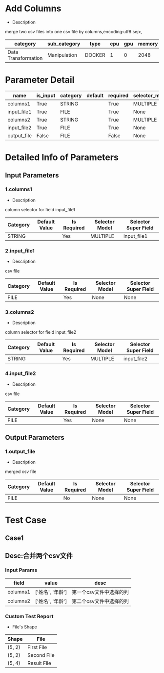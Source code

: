 # Add Columns
+ Description

merge two csv files into one csv file by columns,encoding:utf8 sep:,

| category | sub_category | type | cpu | gpu | memory | pipe_status |
| --- | --- | --- | --- | --- | --- | --- |
| Data Transformation | Manipulation | DOCKER | 1 | 0 | 2048 | deny |


# Parameter Detail

| name | is_input | category | default | required | selector_model |
| --- | --- | --- | --- | --- | --- |
| columns1 | True | STRING |  | True | MULTIPLE |
| input_file1 | True | FILE |  | True | None |
| columns2 | True | STRING |  | True | MULTIPLE |
| input_file2 | True | FILE |  | True | None |
| output_file | False | FILE |  | False | None |


# Detailed Info of Parameters
## Input Parameters
### 1.columns1
+ Description

column selector for field input_file1

| Category | Default Value | Is Required | Selector Model | Selector Super Field |
| --- | --- | --- | --- | --- |
| STRING |  | Yes | MULTIPLE | input_file1 |


### 2.input_file1
+ Description

csv file

| Category | Default Value | Is Required | Selector Model | Selector Super Field |
| --- | --- | --- | --- | --- |
| FILE |  | Yes | None | None |


### 3.columns2
+ Description

column selector for field input_file2

| Category | Default Value | Is Required | Selector Model | Selector Super Field |
| --- | --- | --- | --- | --- |
| STRING |  | Yes | MULTIPLE | input_file2 |


### 4.input_file2
+ Description

csv file

| Category | Default Value | Is Required | Selector Model | Selector Super Field |
| --- | --- | --- | --- | --- |
| FILE |  | Yes | None | None |


## Output Parameters
### 1.output_file
+ Description

merged csv file

| Category | Default Value | Is Required | Selector Model | Selector Super Field |
| --- | --- | --- | --- | --- |
| FILE |  | No | None | None |



# Test Case
## Case1
## Desc:合并两个csv文件
### Input Params

| field | value | desc |
| --- | --- | --- |
| columns1 | ['姓名', '年龄'] | 第一个csv文件中选择的列 |
| columns2 | ['姓名', '年龄'] | 第二个csv文件中选择的列 |


### Custom Test Report
+ File's Shape


| Shape | File |
| --- | --- |
| (5, 2) | First File |
| (5, 2) | Second File |
| (5, 4) | Result File |



